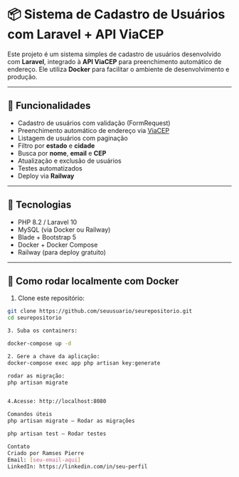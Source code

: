 # 📦 Sistema de Cadastro de Usuários com Laravel + API ViaCEP

Este projeto é um sistema simples de cadastro de usuários desenvolvido com **Laravel**, integrado à **API ViaCEP** para preenchimento automático de endereço. Ele utiliza **Docker** para facilitar o ambiente de desenvolvimento e produção.

---

## 🚀 Funcionalidades

- Cadastro de usuários com validação (FormRequest)
- Preenchimento automático de endereço via [ViaCEP](https://viacep.com.br/)
- Listagem de usuários com paginação
- Filtro por **estado** e **cidade**
- Busca por **nome**, **email** e **CEP**
- Atualização e exclusão de usuários
- Testes automatizados
- Deploy via **Railway**

---

## 🧱 Tecnologias

- PHP 8.2 / Laravel 10
- MySQL (via Docker ou Railway)
- Blade + Bootstrap 5
- Docker + Docker Compose
- Railway (para deploy gratuito)

---

## 🐳 Como rodar localmente com Docker

1. Clone este repositório:

```bash
git clone https://github.com/seuusuario/seurepositorio.git
cd seurepositorio

3. Suba os containers:

docker-compose up -d

2. Gere a chave da aplicação:
docker-compose exec app php artisan key:generate

rodar as migração:
php artisan migrate


4.Acesse: http://localhost:8080

Comandos úteis
php artisan migrate – Rodar as migrações

php artisan test – Rodar testes

Contato
Criado por Ramses Pierre
Email: [seu-email-aqui]
LinkedIn: https://linkedin.com/in/seu-perfil
